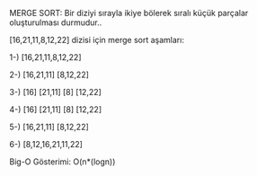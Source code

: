 MERGE SORT:
Bir diziyi sırayla ikiye bölerek sıralı küçük parçalar oluşturulması durmudur..

[16,21,11,8,12,22] dizisi için merge sort aşamları:

1-) [16,21,11,8,12,22] 
 
2-) [16,21,11] [8,12,22] 
 
3-) [16] [21,11] [8] [12,22] 
 
4-) [16] [21,11] [8] [12,22] 
 
5-) [16,21,11] [8,12,22] 
 
6-)  [8,12,16,21,11,22]


Big-O Gösterimi:
O(n*(logn))
